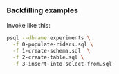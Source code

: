 ### Backfilling examples


Invoke like this:

```sh
psql --dbname experiments \
  -f 0-populate-riders.sql \
  -f 1-create-schema.sql  \
  -f 2-create-table.sql \
  -f 3-insert-into-select-from.sql
```
